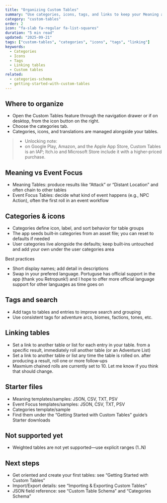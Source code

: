 ```yaml
---
title: "Organizing Custom Tables"
summary: "Use categories, icons, tags, and links to keep your Meaning and Event Focus tables tidy and powerful."
category: "custom-tables"
order: 2
icon: "fa-slab fa-regular fa-list-squares"
duration: "5 min read"
updated: "2025-09-21"
tags: ["custom-tables", "categories", "icons", "tags", "linking"]
keywords:
  - Categories
  - Icons
  - Tags
  - Linking tables
  - Custom tables
related:
  - categories-schema
  - getting-started-with-custom-tables
---
```


## Where to organize

- Open the Custom Tables feature through the navigation drawer or if on desktop, from the icon button on the right.
- Choose the categories tab.
- Categories, icons, and translations are managed alongside your tables.
> - Unlocking note: 
> - on Google Play, Amazon, and the Apple App Store, Custom Tables is an IAP; Itch.io and Microsoft Store include it with a higher‑priced purchase.

## Meaning vs Event Focus

- Meaning Tables: produce results like “Attack” or “Distant Location” and often chain to other tables
- Event Focus Tables: decide what kind of event happens (e.g., NPC Action), often the first roll in an event workflow

## Categories & icons

- Categories define icon, label, and sort behavior for table groups
- The app seeds built‑in categories from an asset file; you can reset to defaults if needed
- User categories live alongside the defaults; keep built‑ins untouched and add your own under the user categories area

Best practices
- Short display names; add detail in descriptions
- Swap in your prefered language. Portuguse has official support in the app (thank you Retropunk!) and I hope to offer more official language support for other languages as time goes on

## Tags and search

- Add tags to tables and entries to improve search and grouping
- Use consistent tags for adventure arcs, biomes, factions, tones, etc.

## Linking tables

- Set a link to another table or list for each entry in your table. from a specific result, immediately roll another table (or an Adventure List)
- Set a link to another table or list any time the table is rolled on. after producing a result, roll one or more follow‑ups
- Maxmium chained rolls are currently set to 10. Let me know if you think that should change. 

## Starter files

- Meaning templates/samples: JSON, CSV, TXT, PSV
- Event Focus templates/samples: JSON, CSV, TXT, PSV
- Categories template/sample
- Find them under the “Getting Started with Custom Tables” guide’s Starter downloads

## Not supported yet

- Weighted tables are not yet supported—use explicit ranges (1..N)

## Next steps

- Get oriented and create your first tables: see “Getting Started with Custom Tables”
- Import/Export details: see “Importing & Exporting Custom Tables”
- JSON field reference: see “Custom Table Schema” and “Categories Schema”

